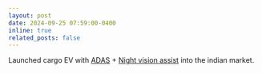 ```yaml
---
layout: post
date: 2024-09-25 07:59:00-0400
inline: true
related_posts: false
---
```


Launched cargo EV with [ADAS](https://www.youtube.com/watch?v=rYAtfVqzBkM) + [Night vision assist](https://www.youtube.com/shorts/8t6pHc9_bcY) into the indian market.